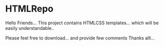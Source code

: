 # HTMLRepo
Hello Friends... This project contains HTMLCSS templates... which will be easily understandable..

Please feel free to download... and provide few comments Thanks alll...
